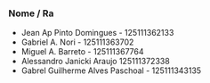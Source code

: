 ### Nome / Ra
- Jean Ap Pinto Domingues - 125111362133
- Gabriel A. Nori - 125111363702
- Miguel A. Barreto - 125111367764
- Alessandro Janicki Araujo 125111372338
- Gabrel Guilherme Alves Paschoal - 125111343135

